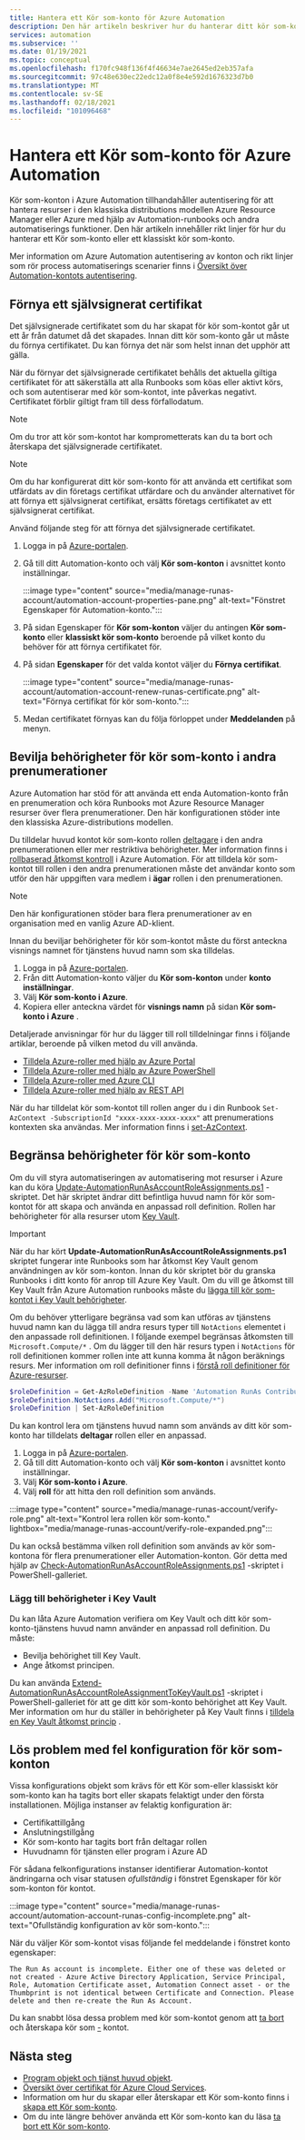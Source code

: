 ```yaml
---
title: Hantera ett Kör som-konto för Azure Automation
description: Den här artikeln beskriver hur du hanterar ditt kör som-konto med PowerShell eller från Azure Portal.
services: automation
ms.subservice: ''
ms.date: 01/19/2021
ms.topic: conceptual
ms.openlocfilehash: f170fc948f136f4f46634e7ae2645ed2eb357afa
ms.sourcegitcommit: 97c48e630ec22edc12a0f8e4e592d1676323d7b0
ms.translationtype: MT
ms.contentlocale: sv-SE
ms.lasthandoff: 02/18/2021
ms.locfileid: "101096468"
---
```

# <a name="manage-an-azure-automation-run-as-account"></a>Hantera ett Kör som-konto för Azure Automation

Kör som-konton i Azure Automation tillhandahåller autentisering för att hantera resurser i den klassiska distributions modellen Azure Resource Manager eller Azure med hjälp av Automation-runbooks och andra automatiserings funktioner. Den här artikeln innehåller rikt linjer för hur du hanterar ett Kör som-konto eller ett klassiskt kör som-konto.

Mer information om Azure Automation autentisering av konton och rikt linjer som rör process automatiserings scenarier finns i [Översikt över Automation-kontots autentisering](automation-security-overview.md).

## <a name="renew-a-self-signed-certificate"></a><a name="cert-renewal"></a>Förnya ett självsignerat certifikat

Det självsignerade certifikatet som du har skapat för kör som-kontot går ut ett år från datumet då det skapades. Innan ditt kör som-konto går ut måste du förnya certifikatet. Du kan förnya det när som helst innan det upphör att gälla.

När du förnyar det självsignerade certifikatet behålls det aktuella giltiga certifikatet för att säkerställa att alla Runbooks som köas eller aktivt körs, och som autentiserar med kör som-kontot, inte påverkas negativt. Certifikatet förblir giltigt fram till dess förfallodatum.

>[!NOTE]
>Om du tror att kör som-kontot har komprometterats kan du ta bort och återskapa det självsignerade certifikatet.

>[!NOTE]
>Om du har konfigurerat ditt kör som-konto för att använda ett certifikat som utfärdats av din företags certifikat utfärdare och du använder alternativet för att förnya ett självsignerat certifikat, ersätts företags certifikatet av ett självsignerat certifikat.

Använd följande steg för att förnya det självsignerade certifikatet.

1. Logga in på [Azure-portalen](https://portal.azure.com).

1. Gå till ditt Automation-konto och välj **Kör som-konton** i avsnittet konto inställningar.

    :::image type="content" source="media/manage-runas-account/automation-account-properties-pane.png" alt-text="Fönstret Egenskaper för Automation-konto.":::

1. På sidan Egenskaper för **Kör som-konton** väljer du antingen **Kör som-konto** eller **klassiskt kör som-konto** beroende på vilket konto du behöver för att förnya certifikatet för.

1. På sidan **Egenskaper** för det valda kontot väljer du **Förnya certifikat**.

    :::image type="content" source="media/manage-runas-account/automation-account-renew-runas-certificate.png" alt-text="Förnya certifikat för kör som-konto.":::

1. Medan certifikatet förnyas kan du följa förloppet under **Meddelanden** på menyn.

## <a name="grant-run-as-account-permissions-in-other-subscriptions"></a>Bevilja behörigheter för kör som-konto i andra prenumerationer

Azure Automation har stöd för att använda ett enda Automation-konto från en prenumeration och köra Runbooks mot Azure Resource Manager resurser över flera prenumerationer. Den här konfigurationen stöder inte den klassiska Azure-distributions modellen.

Du tilldelar huvud kontot kör som-konto rollen [deltagare](../role-based-access-control/built-in-roles.md#contributor) i den andra prenumerationen eller mer restriktiva behörigheter. Mer information finns i [rollbaserad åtkomst kontroll](automation-role-based-access-control.md) i Azure Automation. För att tilldela kör som-kontot till rollen i den andra prenumerationen måste det användar konto som utför den här uppgiften vara medlem i **ägar** rollen i den prenumerationen.

> [!NOTE]
> Den här konfigurationen stöder bara flera prenumerationer av en organisation med en vanlig Azure AD-klient.

Innan du beviljar behörigheter för kör som-kontot måste du först anteckna visnings namnet för tjänstens huvud namn som ska tilldelas.

1. Logga in på [Azure-portalen](https://portal.azure.com).
1. Från ditt Automation-konto väljer du **Kör som-konton** under **konto inställningar**.
1. Välj **Kör som-konto i Azure**.
1. Kopiera eller anteckna värdet för **visnings namn** på sidan **Kör som-konto i Azure** .

Detaljerade anvisningar för hur du lägger till roll tilldelningar finns i följande artiklar, beroende på vilken metod du vill använda.

* [Tilldela Azure-roller med hjälp av Azure Portal](../role-based-access-control/role-assignments-portal.md)
* [Tilldela Azure-roller med hjälp av Azure PowerShell](../role-based-access-control/role-assignments-powershell.md)
* [Tilldela Azure-roller med Azure CLI](../role-based-access-control/role-assignments-cli.md)
* [Tilldela Azure-roller med hjälp av REST API](..//role-based-access-control/role-assignments-rest.md)

När du har tilldelat kör som-kontot till rollen anger du i din Runbook `Set-AzContext -SubscriptionId "xxxx-xxxx-xxxx-xxxx"` att prenumerations kontexten ska användas. Mer information finns i [set-AzContext](/powershell/module/az.accounts/set-azcontext).

## <a name="limit-run-as-account-permissions"></a>Begränsa behörigheter för kör som-konto

Om du vill styra automatiseringen av automatisering mot resurser i Azure kan du köra [Update-AutomationRunAsAccountRoleAssignments.ps1](https://aka.ms/AA5hug8) -skriptet. Det här skriptet ändrar ditt befintliga huvud namn för kör som-kontot för att skapa och använda en anpassad roll definition. Rollen har behörigheter för alla resurser utom [Key Vault](../key-vault/index.yml).

>[!IMPORTANT]
>När du har kört **Update-AutomationRunAsAccountRoleAssignments.ps1** skriptet fungerar inte Runbooks som har åtkomst Key Vault genom användningen av kör som-konton. Innan du kör skriptet bör du granska Runbooks i ditt konto för anrop till Azure Key Vault. Om du vill ge åtkomst till Key Vault från Azure Automation runbooks måste du [lägga till kör som-kontot i Key Vault behörigheter](#add-permissions-to-key-vault).

Om du behöver ytterligare begränsa vad som kan utföras av tjänstens huvud namn kan du lägga till andra resurs typer till `NotActions` elementet i den anpassade roll definitionen. I följande exempel begränsas åtkomsten till `Microsoft.Compute/*` . Om du lägger till den här resurs typen i `NotActions` för roll definitionen kommer rollen inte att kunna komma åt någon beräknings resurs. Mer information om roll definitioner finns i [förstå roll definitioner för Azure-resurser](../role-based-access-control/role-definitions.md).

```powershell
$roleDefinition = Get-AzRoleDefinition -Name 'Automation RunAs Contributor'
$roleDefinition.NotActions.Add("Microsoft.Compute/*")
$roleDefinition | Set-AzRoleDefinition
```

Du kan kontrol lera om tjänstens huvud namn som används av ditt kör som-konto har tilldelats **deltagar** rollen eller en anpassad.

1. Logga in på [Azure-portalen](https://portal.azure.com).
1. Gå till ditt Automation-konto och välj **Kör som-konton** i avsnittet konto inställningar.
1. Välj **Kör som-konto i Azure**.
1. Välj **roll** för att hitta den roll definition som används.

:::image type="content" source="media/manage-runas-account/verify-role.png" alt-text="Kontrol lera rollen kör som-konto." lightbox="media/manage-runas-account/verify-role-expanded.png":::

Du kan också bestämma vilken roll definition som används av kör som-kontona för flera prenumerationer eller Automation-konton. Gör detta med hjälp av [Check-AutomationRunAsAccountRoleAssignments.ps1](https://aka.ms/AA5hug5) -skriptet i PowerShell-galleriet.

### <a name="add-permissions-to-key-vault"></a>Lägg till behörigheter i Key Vault

Du kan låta Azure Automation verifiera om Key Vault och ditt kör som-konto-tjänstens huvud namn använder en anpassad roll definition. Du måste:

* Bevilja behörighet till Key Vault.
* Ange åtkomst principen.

Du kan använda [Extend-AutomationRunAsAccountRoleAssignmentToKeyVault.ps1](https://aka.ms/AA5hugb) -skriptet i PowerShell-galleriet för att ge ditt kör som-konto behörighet att Key Vault. Mer information om hur du ställer in behörigheter på Key Vault finns i [tilldela en Key Vault åtkomst princip](../key-vault/general/assign-access-policy-powershell.md) .

## <a name="resolve-misconfiguration-issues-for-run-as-accounts"></a>Lös problem med fel konfiguration för kör som-konton

Vissa konfigurations objekt som krävs för ett Kör som-eller klassiskt kör som-konto kan ha tagits bort eller skapats felaktigt under den första installationen. Möjliga instanser av felaktig konfiguration är:

* Certifikattillgång
* Anslutningstillgång
* Kör som-konto har tagits bort från deltagar rollen
* Huvudnamn för tjänsten eller program i Azure AD

För sådana felkonfigurations instanser identifierar Automation-kontot ändringarna och visar statusen *ofullständig* i fönstret Egenskaper för kör som-konton för kontot.

:::image type="content" source="media/manage-runas-account/automation-account-runas-config-incomplete.png" alt-text="Ofullständig konfiguration av kör som-konto.":::

När du väljer Kör som-kontot visas följande fel meddelande i fönstret konto egenskaper:

```text
The Run As account is incomplete. Either one of these was deleted or not created - Azure Active Directory Application, Service Principal, Role, Automation Certificate asset, Automation Connect asset - or the Thumbprint is not identical between Certificate and Connection. Please delete and then re-create the Run As Account.
```

Du kan snabbt lösa dessa problem med kör som-kontot genom att [ta bort](delete-run-as-account.md) och återskapa kör som [-](create-run-as-account.md) kontot.

## <a name="next-steps"></a>Nästa steg

* [Program objekt och tjänst huvud objekt](../active-directory/develop/app-objects-and-service-principals.md).
* [Översikt över certifikat för Azure Cloud Services](../cloud-services/cloud-services-certs-create.md).
* Information om hur du skapar eller återskapar ett Kör som-konto finns i [skapa ett Kör som-konto](create-run-as-account.md).
* Om du inte längre behöver använda ett Kör som-konto kan du läsa [ta bort ett Kör som-konto](delete-run-as-account.md).